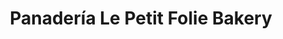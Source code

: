 ---
title: "Panadería Le Petit Folie Bakery"
url: /caracas/panaderia-le-petit-folie-bakery/
shop: panadería
---